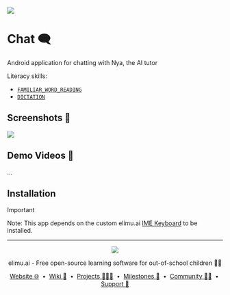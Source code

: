 [![](https://jitpack.io/v/ai.elimu/chat.svg)](https://jitpack.io/#ai.elimu/chat)

# Chat 🗨️

Android application for chatting with Nya, the AI tutor

Literacy skills:
* [`FAMILIAR_WORD_READING`](https://github.com/elimu-ai/wiki/blob/main/literacy-skills/FAMILIAR_WORD_READING.md)
* [`DICTATION`](https://github.com/elimu-ai/wiki/blob/main/literacy-skills/DICTATION.md)

## Screenshots 📸

![](https://github.com/user-attachments/assets/80f10c7f-d162-4065-8f28-5a66d10d63ba)

## Demo Videos 🎥

...

## Installation

> [!IMPORTANT]
> Note: This app depends on the custom elimu.ai [IME Keyboard](https://github.com/elimu-ai/keyboard) to be installed.

---

<p align="center">
  <img src="https://github.com/elimu-ai/webapp/blob/main/src/main/webapp/static/img/logo-text-256x78.png" />
</p>
<p align="center">
  elimu.ai - Free open-source learning software for out-of-school children 🚀✨
</p>
<p align="center">
  <a href="https://elimu.ai">Website 🌐</a>
  &nbsp;•&nbsp;
  <a href="https://github.com/elimu-ai/wiki#readme">Wiki 📃</a>
  &nbsp;•&nbsp;
  <a href="https://github.com/orgs/elimu-ai/projects?query=is%3Aopen">Projects 👩🏽‍💻</a>
  &nbsp;•&nbsp;
  <a href="https://github.com/elimu-ai/wiki/milestones">Milestones 🎯</a>
  &nbsp;•&nbsp;
  <a href="https://github.com/elimu-ai/wiki#open-source-community">Community 👋🏽</a>
  &nbsp;•&nbsp;
  <a href="https://www.drips.network/app/drip-lists/41305178594442616889778610143373288091511468151140966646158126636698">Support 💜</a>
</p>
